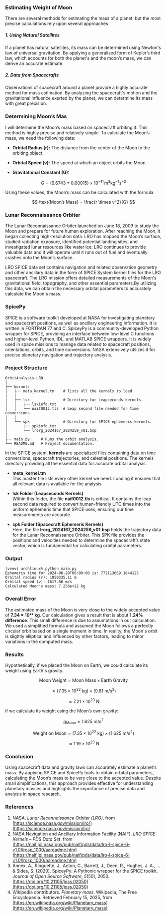 ### Estimating Weight of Moon

There are several methods for estimating the mass of a planet, but the most precise calculations rely upon several approaches

##### 1. Using Natural Satellites  
If a planet has natural satellites, its mass can be determined using Newton's law of universal gravitation. By applying a generalized form of Kepler’s third law, which accounts for both the planet's and the moon’s mass, we can derive an accurate estimate.

##### 2. Data from Spacecrafts
Observations of spacecraft around a planet provide a highly accurate method for mass estimation. By analyzing the spacecraft's motion and the gravitational influence exerted by the planet, we can determine its mass with great precision.

### Determining Moon’s Mas
I will determine the Moon’s mass based on spacecraft orbiting it. This method is highly precise and relatively simple. To calculate the Moon’s mass, we need the following data:

- **Orbital Radius (r):** The distance from the center of the Moon to the orbiting object.  

- **Orbital Speed (v):** The speed at which an object orbits the Moon.  

- **Gravitational Constant (G):**  

$$ 
G = (6.6743 \pm 0.00015) \times 10^{-11} \, \text{m}^3 \text{kg}^{-1} \text{s}^{-2} 
$$

Using these values, the Moon’s mass can be calculated with the formula: 

$$ 
\text{Moon’s Mass} = \frac{r \times v^2}{G} 
$$

### Lunar Reconnaissance Orbiter
The Lunar Reconnaissance Orbiter launched on June 18, 2009 to study the Moon and prepare for future human exploration. After reaching the Moon, it began collecting high-resolution data. LRO has mapped the Moon’s surface, studied radiation exposure, identified potential landing sites, and investigated lunar resources like water ice. LRO continues to provide valuable data and it will operate until it runs out of fuel and eventually crashes onto the Moon’s surface. 

LRO SPICE data set contains navigation and related observation geometry and other ancillary data in the form of SPICE System kernel files for the LRO spacecraft. The LRO mission offers detailed measurements of the Moon's gravitational field, topography, and other essential parameters.By utilizing this data, we can obtain the necessary orbital parameters to accurately calculate the Moon's mass. 

### SpicePy
SPICE is a software toolkit developed at NASA for investigating planetary and spacecraft positions, as well as ancillary engineering information. It is written in FORTRAN 77 and C. SpiceyPy is a community-developed Python wrapper for SPICE, providing an interface between low-level C functions and higher-level Python, IDL, and MATLAB SPICE wrappers. It is widely used in space missions to manage data related to spacecraft positions, orientations, orbits, and time conversions. NASA extensively utilizes it for precise planetary navigation and trajectory analysis.


### Project Structure

```
OrbitAnalysis-LRO
|
├── kernels
│   ├── meta_kernel.tm    # lists all the kernels to load
|   |
│   ├── lsk               # Directory for Leapseconds kernels.
│   │   ├── lskinfo.txt
│   │   └── naif0012.tls  # Leap second file needed for time conversions.
|   |
│   └── spk               # Directory for SPICE ephemeris kernels.
│       ├── spkinfo.txt
│       └── lrorg_2024167_2024259_v01.bsp 
|     
├── main.py     # Runs the orbit analysis.
└── README.md   # Project documentation.
```

In the SPICE system, **kernels** are specialized files containing data on time conversions, spacecraft trajectories, and celestial positions. The kernels directory providing all the essential data for accurate orbital analysis. 

- **meta_kernel.tm**  
    This master file lists every other kernel we need. Loading it ensures that all relevant data is available for the analysis.
    
- **lsk Folder (Leapseconds Kernels)**  
    Within this folder, the file **naif0012.tls** is critical. It contains the leap second data required to convert human-friendly UTC times into the uniform ephemeris time that SPICE uses, ensuring our time measurements are accurate.
    
- **spk Folder (Spacecraft Ephemeris Kernels)**  
    Here, the file **lrorg_2024167_2024259_v01.bsp** holds the trajectory data for the Lunar Reconnaissance Orbiter. This SPK file provides the positions and velocities needed to determine the spacecraft’s state vector, which is fundamental for calculating orbital parameters.

### Output

```
(venv) archlinux% python main.py 
Ephemeris time for 2024-06-20T00:00:00 is: 772113669.1844125
Orbital radius (r): 1850335.11 m
Orbital speed (v): 1617.86 m/s
Calculated Moon's mass: 7.256e+22 kg
```

### Overall Error
The estimated mass of the Moon is very close to the widely accepted value of **7.34 × 10²² kg**. Our calculation gives a result that is about **1.24% difference**. This small difference is due to assumptions in our calculation. We used a simplified formula and assumed the Moon follows a perfectly circular orbit based on a single moment in time. In reality, the Moon's orbit is slightly elliptical and influenced by other factors, leading to minor variations in the computed mass.

### Results
Hypothetically, if we placed the Moon on Earth, we could calculate its weight using Earth's gravity. 

$$
\text{Moon Weight} = \text{Moon Mass} \times \text{Earth Gravity}
$$

$$
\approx (7.35 \times 10^{22} \text{ kg}) \times (9.81 \text{ m/s}^2)
$$

$$
\approx 7.21 \times 10^{23} \text{ N}
$$

if we calculate its weight using the Moon’s own gravity:

$$
g_{\text{Moon}} = 1.625 \text{ m/s}^2
$$

$$
\text{Weight on Moon} = (7.35 \times 10^{22} \text{ kg}) \times (1.625 \text{ m/s}^2)
$$

$$
\approx 1.19 \times 10^{23} \text{ N}
$$

### Conclusion
Using spacecraft data and gravity laws can accurately estimate a planet's mass. By applying SPICE and SpicePy tools to obtain orbital parameters, calculating the Moon’s mass to be very close to the accepted value. Despite small simplifications, this approach provides effective for understanding planetary masses and highlights the importance of precise data and analysis in space research.

### References
1. NASA. _Lunar Reconnaissance Orbiter (LRO)_. from [https://science.nasa.gov/mission/lro/](https://science.nasa.gov/mission/lro/
2. NASA Navigation and Ancillary Information Facility (NAIF). _LRO SPICE Kernels – PDS Data Set_, from [https://naif.jpl.nasa.gov/pub/naif/pds/data/lro-l-spice-6-v1.0/lrosp_1000/aareadme.htm](https://naif.jpl.nasa.gov/pub/naif/pds/data/lro-l-spice-6-v1.0/lrosp_1000/aareadme.htm)
3. Annex, A., Ringuette, J., Acton, C., Barrett, J., Deen, R., Hughes, J. A., … & Sides, S. (2020). SpiceyPy: A Pythonic wrapper for the SPICE toolkit. _Journal of Open Source Software, 5_(50), 2050. [https://doi.org/10.21105/joss.02050](https://doi.org/10.21105/joss.02050)
4. Wikipedia contributors. _Planetary mass_. Wikipedia, The Free Encyclopedia. Retrieved February 15, 2025, from [https://en.wikipedia.org/wiki/Planetary_mass](https://en.wikipedia.org/wiki/Planetary_mass)
